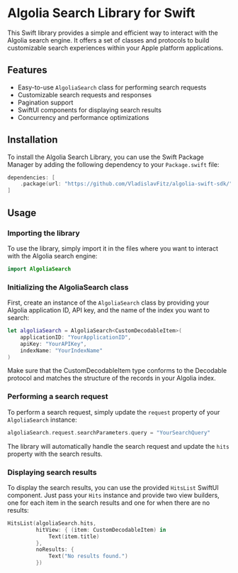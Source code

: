 # Algolia Search Library for Swift

This Swift library provides a simple and efficient way to interact with the Algolia search engine. It offers a set of classes and protocols to build customizable search experiences within your Apple platform applications.

## Features

- Easy-to-use `AlgoliaSearch` class for performing search requests
- Customizable search requests and responses
- Pagination support
- SwiftUI components for displaying search results
- Concurrency and performance optimizations

## Installation

To install the Algolia Search Library, you can use the Swift Package Manager by adding the following dependency to your `Package.swift` file:

```swift
dependencies: [
    .package(url: "https://github.com/VladislavFitz/algolia-swift-sdk/", .upToNextMajor(from: "0.4.0"))
]
```

## Usage

### Importing the library

To use the library, simply import it in the files where you want to interact with the Algolia search engine:

```swift
import AlgoliaSearch
```

### Initializing the AlgoliaSearch class

First, create an instance of the `AlgoliaSearch` class by providing your Algolia application ID, API key, and the name of the index you want to search:

```swift
let algoliaSearch = AlgoliaSearch<CustomDecodableItem>(
    applicationID: "YourApplicationID",
    apiKey: "YourAPIKey",
    indexName: "YourIndexName"
)
```

Make sure that the CustomDecodableItem type conforms to the Decodable protocol and matches the structure of the records in your Algolia index.

### Performing a search request

To perform a search request, simply update the `request` property of your `AlgoliaSearch` instance:

```swift
algoliaSearch.request.searchParameters.query = "YourSearchQuery"
```

The library will automatically handle the search request and update the `hits` property with the search results.

### Displaying search results

To display the search results, you can use the provided `HitsList` SwiftUI component. Just pass your `Hits` instance and provide two view builders, one for each item in the search results and one for when there are no results:

```swift
HitsList(algoliaSearch.hits,
         hitView: { (item: CustomDecodableItem) in
             Text(item.title)
         },
         noResults: {
             Text("No results found.")
         })
```
